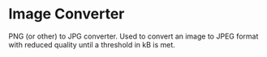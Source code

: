 # Image Converter

PNG (or other) to JPG converter. Used to convert an image
to JPEG format with reduced quality until a threshold in kB
is met.
